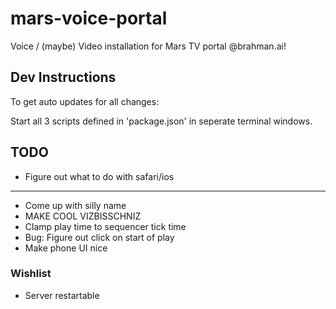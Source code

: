 # mars-voice-portal
Voice / (maybe) Video installation for Mars TV portal @brahman.ai!

## Dev Instructions
To get auto updates for all changes:

Start all 3 scripts defined in 'package.json' in seperate terminal windows.

## TODO

* Figure out what to do with safari/ios
______________________________________________________________

* Come up with silly name
* MAKE COOL VIZBISSCHNIZ
* Clamp play time to sequencer tick time
* Bug: Figure out click on start of play
* Make phone UI nice


### Wishlist
* Server restartable

